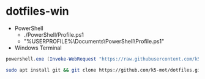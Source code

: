 # dotfiles-win

- PowerShell
  - ./PowerShell/Profile.ps1
  - "%USERPROFILE%\Documents\PowerShell\Profile.ps1"
- Windows Terminal

```powershell
powershell.exe (Invoke-WebRequest "https://raw.githubusercontent.com/k5-mot/dotfiles-win/main/starter.ps1").Content
```

```bash
sudo apt install git && git clone https://github.com/k5-mot/dotfiles.git && cd dotfiles
```